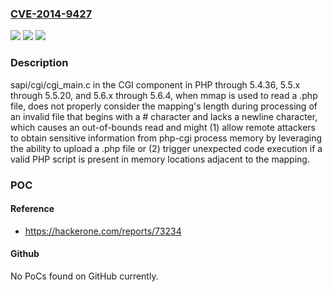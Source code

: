 ### [CVE-2014-9427](https://cve.mitre.org/cgi-bin/cvename.cgi?name=CVE-2014-9427)
![](https://img.shields.io/static/v1?label=Product&message=n%2Fa&color=blue)
![](https://img.shields.io/static/v1?label=Version&message=n%2Fa&color=blue)
![](https://img.shields.io/static/v1?label=Vulnerability&message=n%2Fa&color=brighgreen)

### Description

sapi/cgi/cgi_main.c in the CGI component in PHP through 5.4.36, 5.5.x through 5.5.20, and 5.6.x through 5.6.4, when mmap is used to read a .php file, does not properly consider the mapping's length during processing of an invalid file that begins with a # character and lacks a newline character, which causes an out-of-bounds read and might (1) allow remote attackers to obtain sensitive information from php-cgi process memory by leveraging the ability to upload a .php file or (2) trigger unexpected code execution if a valid PHP script is present in memory locations adjacent to the mapping.

### POC

#### Reference
- https://hackerone.com/reports/73234

#### Github
No PoCs found on GitHub currently.


